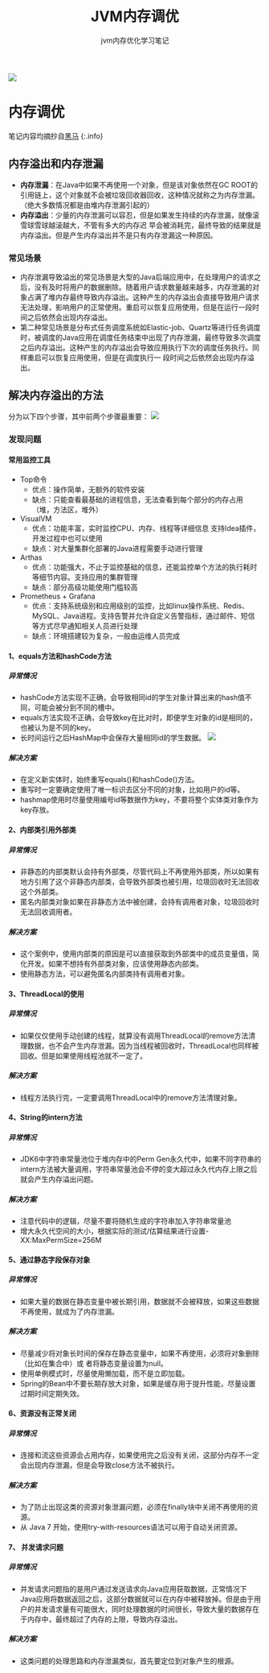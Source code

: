 ﻿---
layout: post
title: JVM内存调优
subtitle: jvm内存优化学习笔记
header-img: img/blog/2024-9-19/1.jpg
header-style: text
catalog: true
tags:
 - JVM内存调优
 - 内存泄漏
---
![](/img/blog/2024-9-19/1.jpg)
# 内存调优
笔记内容均摘抄自[黑马](https://www.bilibili.com/video/BV1r94y1b7eS/?spm_id_from=333.1387.favlist.content.click&vd_source=e5b7a1b15de0bce6d08213c853db156e)
{:.info}
## 内存溢出和内存泄漏
 - **内存泄漏**：在Java中如果不再使用一个对象，但是该对象依然在GC ROOT的引用链上，这个对象就不会被垃圾回收器回收，这种情况就称之为内存泄漏。（绝大多数情况都是由堆内存泄漏引起的）
 - **内存溢出**：少量的内存泄漏可以容忍，但是如果发生持续的内存泄漏，就像滚雪球雪球越滚越大，不管有多大的内存迟
早会被消耗完，最终导致的结果就是内存溢出。但是产生内存溢出并不是只有内存泄漏这一种原因。
### 常见场景
 - 内存泄漏导致溢出的常见场景是大型的Java后端应用中，在处理用户的请求之后，没有及时将用户的数据删除。随着用户请求数量越来越多，内存泄漏的对象占满了堆内存最终导致内存溢出。这种产生的内存溢出会直接导致用户请求无法处理，影响用户的正常使用。重启可以恢复应用使用，但是在运行一段时间之后依然会出现内存溢出。
 - 第二种常见场景是分布式任务调度系统如Elastic-job、Quartz等进行任务调度时，被调度的Java应用在调度任务结束中出现了内存泄漏，最终导致多次调度之后内存溢出。这种产生的内存溢出会导致应用执行下次的调度任务执行。同样重启可以恢复应用使用，但是在调度执行一
段时间之后依然会出现内存溢出。
##  解决内存溢出的方法
分为以下四个步骤，其中前两个步骤最重要：
![](/img/blog/2024-9-19/2.png)
### 发现问题
#### 常用监控工具
 - Top命令
 	- 优点：操作简单，无额外的软件安装
 	- 缺点：只能查看最基础的进程信息，无法查看到每个部分的内存占用（堆，方法区，堆外）
 - VisualVM
	- 优点：功能丰富，实时监控CPU、内存、线程等详细信息 支持Idea插件，开发过程中也可以使用
	- 缺点：对大量集群化部署的Java进程需要手动进行管理
 - Arthas
	- 优点：功能强大，不止于监控基础的信息，还能监控单个方法的执行耗时等细节内容。支持应用的集群管理
	- 缺点：部分高级功能使用门槛较高
 - Prometheus + Grafana
	- 优点：支持系统级别和应用级别的监控，比如linux操作系统、Redis、MySQL、Java进程。支持告警并允许自定义告警指标，通过邮件、短信等方式尽早通知相关人员进行处理
	- 缺点：环境搭建较为复杂，一般由运维人员完成
#### 1、equals方法和hashCode方法
##### 异常情况
- hashCode方法实现不正确，会导致相同id的学生对象计算出来的hash值不同，可能会被分到不同的槽中。
- equals方法实现不正确，会导致key在比对时，即便学生对象的id是相同的，也被认为是不同的key。
- 长时间运行之后HashMap中会保存大量相同id的学生数据。
![](/img/blog/2024-9-19/3.png)
##### 解决方案
- 在定义新实体时，始终重写equals()和hashCode()方法。
- 重写时一定要确定使用了唯一标识去区分不同的对象，比如用户的id等。
- hashmap使用时尽量使用编号id等数据作为key，不要将整个实体类对象作为key存放。
#### 2、内部类引用外部类
##### 异常情况
- 非静态的内部类默认会持有外部类，尽管代码上不再使用外部类，所以如果有地方引用了这个非静态内部类，会导致外部类也被引用，垃圾回收时无法回收这个外部类。
- 匿名内部类对象如果在非静态方法中被创建，会持有调用者对象，垃圾回收时无法回收调用者。
##### 解决方案
- 这个案例中，使用内部类的原因是可以直接获取到外部类中的成员变量值，简化开发。如果不想持有外部类对象，应该使用静态内部类。
- 使用静态方法，可以避免匿名内部类持有调用者对象。
#### 3、ThreadLocal的使用
##### 异常情况
- 如果仅仅使用手动创建的线程，就算没有调用ThreadLocal的remove方法清理数据，也不会产生内存泄漏。因为当线程被回收时，ThreadLocal也同样被回收。但是如果使用线程池就不一定了。
##### 解决方案
- 线程方法执行完，一定要调用ThreadLocal中的remove方法清理对象。
#### 4、String的intern方法
##### 异常情况
- JDK6中字符串常量池位于堆内存中的Perm Gen永久代中，如果不同字符串的intern方法被大量调用，字符串常量池会不停的变大超过永久代内存上限之后就会产生内存溢出问题。
##### 解决方案
- 注意代码中的逻辑，尽量不要将随机生成的字符串加入字符串常量池
- 增大永久代空间的大小，根据实际的测试/估算结果进行设置-XX:MaxPermSize=256M
#### 5、通过静态字段保存对象
##### 异常情况
- 如果大量的数据在静态变量中被长期引用，数据就不会被释放，如果这些数据不再使用，就成为了内存泄漏。
##### 解决方案
- 尽量减少将对象长时间的保存在静态变量中，如果不再使用，必须将对象删除（比如在集合中）或
者将静态变量设置为null。
- 使用单例模式时，尽量使用懒加载，而不是立即加载。
- Spring的Bean中不要长期存放大对象，如果是缓存用于提升性能，尽量设置过期时间定期失效。
#### 6、资源没有正常关闭
##### 异常情况
- 连接和流这些资源会占用内存，如果使用完之后没有关闭，这部分内存不一定会出现内存泄漏，但是会导致close方法不被执行。
##### 解决方案
- 为了防止出现这类的资源对象泄漏问题，必须在finally块中关闭不再使用的资源。
- 从 Java 7 开始，使用try-with-resources语法可以用于自动关闭资源。
#### 7、 并发请求问题
##### 异常情况
- 并发请求问题指的是用户通过发送请求向Java应用获取数据，正常情况下Java应用将数据返回之后，这部分数据就可以在内存中被释放掉。但是由于用户的并发请求量有可能很大，同时处理数据的时间很长，导致大量的数据存在于内存中，最终超过了内存的上限，导致内存溢出。
##### 解决方案
- 这类问题的处理思路和内存泄漏类似，首先要定位到对象产生的根源。


	

